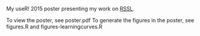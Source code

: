 My useR! 2015 poster presenting my work on [RSSL](https://github.com/jkrijthe/RSSL). 

To view the poster, see poster.pdf
To generate the figures in the poster, see figures.R and figures-learningcurves.R
